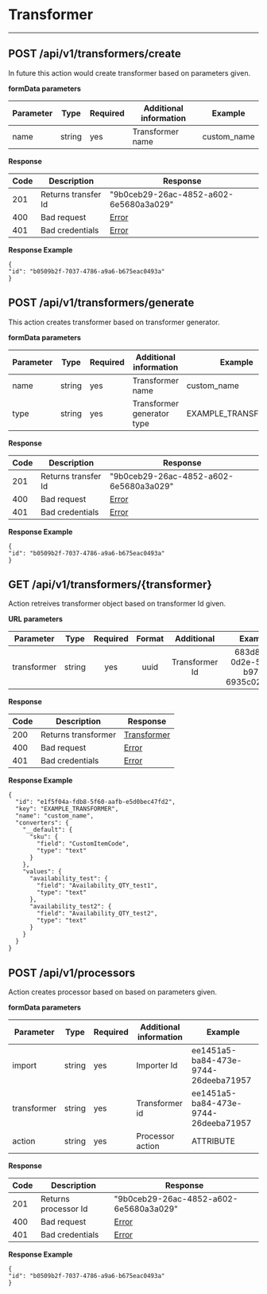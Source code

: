 # Transformer
----

## POST /api/v1/transformers/create

In future this action would create transformer based on parameters given.

**formData parameters**

| Parameter | Type   | Required | Additional information | Example |
|-----------|--------|----------|------------------------|---------|
| name      | string | yes      | Transformer name          | custom_name  |


**Response**

| Code | Description       | Response                                    |
|------|-------------------|---------------------------------------------|
| 201  | Returns transfer Id| "9b0ceb29-26ac-4852-a602-6e5680a3a029"      |
| 400  | Bad request         | [Error](backend/api/objects/error.md)        |
| 401  | Bad credentials         | [Error](backend/api/objects/error.md)        |


**Response Example**

```
{
"id": "b0509b2f-7037-4786-a9a6-b675eac0493a"
}
```

## POST /api/v1/transformers/generate

This action creates transformer based on transformer generator.

**formData parameters**

| Parameter | Type   | Required | Additional information | Example |
|-----------|--------|----------|------------------------|---------|
| name      | string | yes      | Transformer name          | custom_name  |
| type      | string | yes      | Transformer generator type          | EXAMPLE_TRANSFORMER  |


**Response**

| Code | Description       | Response                                    |
|------|-------------------|---------------------------------------------|
| 201  | Returns transfer Id| "9b0ceb29-26ac-4852-a602-6e5680a3a029"      |
| 400  | Bad request         | [Error](backend/api/objects/error.md)        |
| 401  | Bad credentials         | [Error](backend/api/objects/error.md)        |


**Response Example**

```
{
"id": "b0509b2f-7037-4786-a9a6-b675eac0493a"
}
```

## GET /api/v1/transformers/{transformer}

Action retreives transformer object based on transformer Id given.

**URL parameters**

| Parameter |  Type  | Required | Format |   Additional  | Example |
|:---------:|:------:|:--------:|:------:|:-------------:|:-------:|
|  transformer| string |    yes   | uuid   | Transformer Id  | 683d8fc8-0d2e-5626-b973-6935c02044eb|


**Response**

| Code | Description       | Response                                    |
|------|-------------------|---------------------------------------------|
| 200  | Returns transformer   | [Transformer](backend/api/objects/transformer.md)|
| 400  | Bad request        | [Error](backend/api/objects/error.md)        |
| 401  | Bad credentials         | [Error](backend/api/objects/error.md)        |


**Response Example**

```
{
  "id": "e1f5f04a-fdb8-5f60-aafb-e5d0bec47fd2",
  "key": "EXAMPLE_TRANSFORMER",
  "name": "custom_name",
  "converters": {
    "__default": {
      "sku": {
        "field": "CustomItemCode",
        "type": "text"
      }
    },
    "values": {
      "availability_test": {
        "field": "Availability_QTY_test1",
        "type": "text"
      },
      "availability_test2": {
        "field": "Availability_QTY_test2",
        "type": "text"
      }
    }
  }
}
```

## POST /api/v1/processors

Action creates processor based on based on parameters given.
        
**formData parameters**

| Parameter | Type   | Required | Additional information | Example |
|-----------|--------|----------|------------------------|---------|
| import      | string | yes      | Importer Id         | ee1451a5-ba84-473e-9744-26deeba71957  |
| transformer      | string | yes      | Transformer id          | ee1451a5-ba84-473e-9744-26deeba71957  |
| action      | string | yes      | Processor action        | ATTRIBUTE  |


**Response**

| Code | Description       | Response                                    |
|------|-------------------|---------------------------------------------|
| 201  | Returns processor Id| "9b0ceb29-26ac-4852-a602-6e5680a3a029"      |
| 400  | Bad request        | [Error](backend/api/objects/error.md)        |
| 401  | Bad credentials         | [Error](backend/api/objects/error.md)        |


**Response Example**

```
{
"id": "b0509b2f-7037-4786-a9a6-b675eac0493a"
}
```
